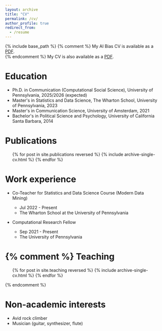 ```yaml
---
layout: archive
title: "CV"
permalink: /cv/
author_profile: true
redirect_from:
  - /resume
---
```


{% include base_path %}
{% comment %} 
My AI Bias CV is available as a [PDF](/files/fasching-ai-resume.pdf). <br>
{% endcomment %}
My CV is also available as a [PDF](/files/fasching-ds-resume.pdf).

Education
======
* Ph.D. in Communication (Computational Social Science), University of Pennsylvania, 2025/2026 (expected)
* Master's in Statistics and Data Science, The Wharton School, University of Pennsylvania, 2023
* Master's in Communication Science, University of Amsterdam, 2021
* Bachelor's in Political Science and Psychology, University of California Santa Barbara, 2014

Publications
======
  <ul>{% for post in site.publications reversed %}
    {% include archive-single-cv.html %}
  {% endfor %}</ul>

Work experience
======
* Co-Teacher for Statistics and Data Science Course (Modern Data Mining)
  * Jul 2022 - Present
  * The Wharton School at the University of Pennsylvania

* Computational Research Fellow
  * Sep 2021 - Present
  * The University of Pennsylvania

{% comment %} 
Teaching
======
  <ul>{% for post in site.teaching reversed %}
    {% include archive-single-cv.html %}
  {% endfor %}</ul>
{% endcomment %}

Non-academic interests
======
* Avid rock climber
* Musician (guitar, synthesizer, flute)

